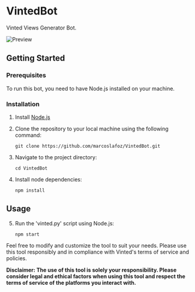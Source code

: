 # VintedBot

Vinted Views Generator Bot.

![Preview](https://i.imgur.com/71lCjzH.png)

## Getting Started

### Prerequisites

To run this bot, you need to have Node.js installed on your machine.

### Installation

1. Install [Node.js](https://nodejs.org/es)

2. Clone the repository to your local machine using the following command:
   ```
   git clone https://github.com/marcoslafoz/VintedBot.git
   ```

3. Navigate to the project directory:
   ```
   cd VintedBot
   ```

4. Install node dependencies:
   ```
   npm install
   ```


## Usage

5. Run the 'vinted.py' script using Node.js:
   ```
   npm start
   ```

Feel free to modify and customize the tool to suit your needs. Please use this tool responsibly and in compliance with Vinted's terms of service and policies.

**Disclaimer: The use of this tool is solely your responsibility. Please consider legal and ethical factors when using this tool and respect the terms of service of the platforms you interact with.**